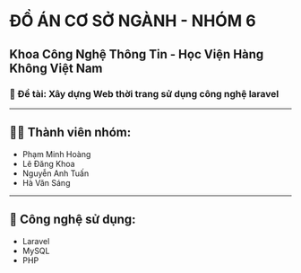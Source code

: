 # ĐỒ ÁN CƠ SỞ NGÀNH - NHÓM 6

## Khoa Công Nghệ Thông Tin - Học Viện Hàng Không Việt Nam  

### 📌 Đề tài: **Xây dựng Web thời trang sử dụng công nghệ laravel**  

---

## 👨‍💻 Thành viên nhóm:
- Phạm Minh Hoàng  
- Lê Đăng Khoa  
- Nguyễn Anh Tuấn  
- Hà Văn Sáng  

---

## 🔧 Công nghệ sử dụng:
- Laravel  
- MySQL  
- PHP 

